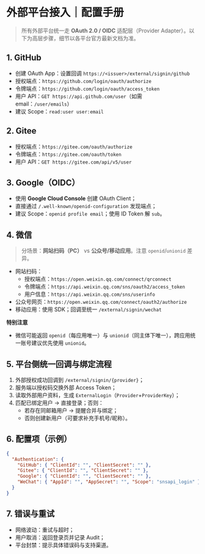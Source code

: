 # 外部平台接入｜配置手册

> 所有外部平台统一走 **OAuth 2.0 / OIDC** 适配层（Provider Adapter）。以下为高层步骤，细节以各平台官方最新文档为准。

## 1. GitHub
- 创建 OAuth App：设置回调 `https://<issuer>/external/signin/github`
- 授权端点：`https://github.com/login/oauth/authorize`
- 令牌端点：`https://github.com/login/oauth/access_token`
- 用户 API：`GET https://api.github.com/user`（如需 email：`/user/emails`）
- 建议 Scope：`read:user user:email`

## 2. Gitee
- 授权端点：`https://gitee.com/oauth/authorize`
- 令牌端点：`https://gitee.com/oauth/token`
- 用户 API：`GET https://gitee.com/api/v5/user`

## 3. Google（OIDC）
- 使用 **Google Cloud Console** 创建 OAuth Client；
- 直接通过 `/.well-known/openid-configuration` 发现端点；
- 建议 Scope：`openid profile email`；使用 ID Token 解 `sub`。

## 4. 微信
> 分场景：**网站扫码（PC）** vs **公众号/移动应用**。注意 `openid`/`unionid` 差异。

- 网站扫码：
  - 授权端点：`https://open.weixin.qq.com/connect/qrconnect`
  - 令牌端点：`https://api.weixin.qq.com/sns/oauth2/access_token`
  - 用户信息：`https://api.weixin.qq.com/sns/userinfo`
- 公众号网页：`https://open.weixin.qq.com/connect/oauth2/authorize`
- 移动应用：使用 SDK；回调至统一 `/external/signin/wechat`

**特别注意**
- 微信可能返回 `openid`（每应用唯一）与 `unionid`（同主体下唯一），跨应用统一账号建议优先使用 `unionid`。

## 5. 平台侧统一回调与绑定流程
1) 外部授权成功回调到 `/external/signin/{provider}`；  
2) 服务端以授权码交换外部 Access Token；  
3) 读取外部用户资料，生成 `ExternalLogin`（`Provider`+`ProviderKey`）；  
4) 匹配已绑定用户 → 直接登录；否则：
   - 若存在同邮箱用户 → 提醒合并与绑定；
   - 否则创建新用户（可要求补充手机号/昵称）。

## 6. 配置项（示例）
```json
{
  "Authentication": {
    "GitHub": { "ClientId": "", "ClientSecret": "" },
    "Gitee": { "ClientId": "", "ClientSecret": "" },
    "Google": { "ClientId": "", "ClientSecret": "" },
    "WeChat": { "AppId": "", "AppSecret": "", "Scope": "snsapi_login" }
  }
}
```

## 7. 错误与重试
- 网络波动：重试与超时；
- 用户取消：返回登录页并记录 Audit；
- 平台封禁：提示具体错误码与支持渠道。

